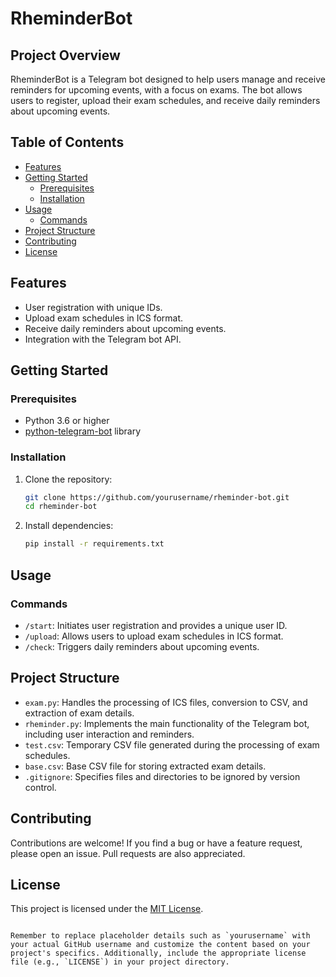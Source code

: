 # RheminderBot

## Project Overview

RheminderBot is a Telegram bot designed to help users manage and receive reminders for upcoming events, with a focus on exams. The bot allows users to register, upload their exam schedules, and receive daily reminders about upcoming events.

## Table of Contents

- [Features](#features)
- [Getting Started](#getting-started)
  - [Prerequisites](#prerequisites)
  - [Installation](#installation)
- [Usage](#usage)
  - [Commands](#commands)
- [Project Structure](#project-structure)
- [Contributing](#contributing)
- [License](#license)

## Features

- User registration with unique IDs.
- Upload exam schedules in ICS format.
- Receive daily reminders about upcoming events.
- Integration with the Telegram bot API.

## Getting Started

### Prerequisites

- Python 3.6 or higher
- [python-telegram-bot](https://python-telegram-bot.readthedocs.io/) library

### Installation

1. Clone the repository:

   ```bash
   git clone https://github.com/yourusername/rheminder-bot.git
   cd rheminder-bot
   ```

2. Install dependencies:

   ```bash
   pip install -r requirements.txt
   ```

## Usage

### Commands

- `/start`: Initiates user registration and provides a unique user ID.
- `/upload`: Allows users to upload exam schedules in ICS format.
- `/check`: Triggers daily reminders about upcoming events.

## Project Structure

- `exam.py`: Handles the processing of ICS files, conversion to CSV, and extraction of exam details.
- `rheminder.py`: Implements the main functionality of the Telegram bot, including user interaction and reminders.
- `test.csv`: Temporary CSV file generated during the processing of exam schedules.
- `base.csv`: Base CSV file for storing extracted exam details.
- `.gitignore`: Specifies files and directories to be ignored by version control.

## Contributing

Contributions are welcome! If you find a bug or have a feature request, please open an issue. Pull requests are also appreciated.

## License

This project is licensed under the [MIT License](LICENSE).
```

Remember to replace placeholder details such as `yourusername` with your actual GitHub username and customize the content based on your project's specifics. Additionally, include the appropriate license file (e.g., `LICENSE`) in your project directory.

